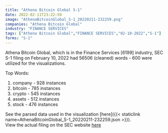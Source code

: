 ```yaml
---
title: "Athena Bitcoin Global S-1"
date: 2022-02-11T23:22:59
image: "AthenaBitcoinGlobal_S-1_20220211-232259.png"
companies: "Athena Bitcoin Global"
industry: "FINANCE SERVICES"
tags: ["Athena Bitcoin Global","FINANCE SERVICES","02-10-2022","S-1"]
forms: "S-1"
---
```

Athena Bitcoin Global, which is in the Finance Services [6199] industry, SEC S-1 filing on February 10, 2022 had 56506 (cleaned) words - 600 were utilized for the visualizations.

Top Words:
1. company - 928 instances
2. bitcoin - 785 instances
3. crypto - 545 instances
4. assets - 512 instances
5. stock - 476 instances


See the parsed data used in the visualization [here]({{< staticlink name=AthenaBitcoinGlobal_S-1_20220211-232259.json >}}).  
View the actual filing on the SEC website [here](https://www.sec.gov/Archives/edgar/data/1095146/0001683168-22-000848.txt)